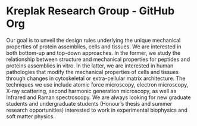 # Kreplak Research Group - GitHub Org

Our goal is to unveil the design rules underlying the unique mechanical properties of protein assemblies, cells and tissues. We are interested in both bottom-up and top-down approaches. In the former, we study the relationship between structure and mechanical properties for peptides and proteins assemblies in vitro. In the latter, we are interested in human pathologies that modify the mechanical properties of cells and tissues through changes in cytoskeletal or extra-cellular matrix architecture. The techniques we use include atomic force microscopy, electron microscopy, X-ray scattering, second harmonic generation microscopy, as well as Infrared and Raman spectroscopy. We are always looking for new graduate students and undergraduate students (Honour’s thesis and summer research opportunities) interested to work in experimental biophysics and soft matter physics.
